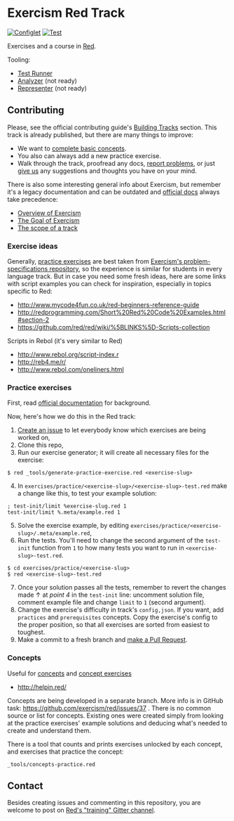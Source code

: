 # Exercism Red Track

[![Configlet](https://github.com/exercism/red/actions/workflows/configlet.yml/badge.svg)](https://github.com/exercism/red/actions/workflows/configlet.yml) [![Test](https://github.com/exercism/red/actions/workflows/ci.yml/badge.svg)](https://github.com/exercism/red/actions/workflows/ci.yml)

Exercises and a course in [Red](https://www.red-lang.org/).

Tooling:

* [Test Runner](https://github.com/exercism/red-test-runner)
* [Analyzer](https://github.com/exercism/red-analyzer) (not ready)
* [Representer](https://github.com/exercism/red-representer) (not ready)

## Contributing

Please, see the official contributing guide's [Building Tracks](https://exercism.org/docs/building/tracks) section. This track is already published, but there are many things to improve:

* We want to [complete basic concepts](https://github.com/exercism/red/issues/37).
* You also can always add a new practice exercise.
* Walk through the track, proofread any docs, [report problems](https://github.com/exercism/red/issues/new), or just [give us](https://github.com/exercism/red/issues/new) any suggestions and thoughts you have on your mind.

There is also some interesting general info about Exercism, but remember it's a legacy documentation and can be outdated and [official docs](https://exercism.org/docs) always take precedence:

* [Overview of Exercism](https://github.com/exercism/legacy-docs/blob/main/about/README.md)
* [The Goal of Exercism](https://github.com/exercism/legacy-docs/blob/main/about/goal-of-exercism.md)
* [The scope of a track](https://github.com/exercism/legacy-docs/blob/main/about/scope-of-a-track.md)

### Exercise ideas

Generally, [practice exercises](https://exercism.org/docs/building/tracks/practice-exercises) are best taken from [Exercism's problem-specifications repository](https://github.com/exercism/problem-specifications), so the experience is similar for students in every language track. But in case you need some fresh ideas, here are some links with script examples you can check for inspiration, especially in topics specific to Red:

* http://www.mycode4fun.co.uk/red-beginners-reference-guide
* http://redprogramming.com/Short%20Red%20Code%20Examples.html#section-2
* https://github.com/red/red/wiki/%5BLINKS%5D-Scripts-collection

Scripts in Rebol (it's very similar to Red)

* http://www.rebol.org/script-index.r
* http://reb4.me/r/
* http://www.rebol.com/oneliners.html

### Practice exercises

First, read [official documentation](https://exercism.org/docs/building/tracks/practice-exercises) for background.

Now, here's how we do this in the Red track:

1. [Create an issue](https://github.com/exercism/red/issues/new) to let everybody know which exercises are being worked on,
2. Clone this repo,
3. Run our exercise generator; it will create all necessary files for the exercise:
```shell
$ red _tools/generate-practice-exercise.red <exercise-slug>
```
4. In `exercises/practice/<exercise-slug>/<exercise-slug>-test.red` make a change like this, to test your example solution:
```red
; test-init/limit %exercise-slug.red 1
test-init/limit %.meta/example.red 1
```
5. Solve the exercise example, by editing `exercises/practice/<exercise-slug>/.meta/example.red`,
6. Run the tests. You'll need to change the second argument of the `test-init` function from `1` to how many tests you want to run in `<exercise-slug>-test.red`.
```shell
$ cd exercises/practice/<exercise-slug>
$ red <exercise-slug>-test.red
```
7. Once your solution passes all the tests, remember to revert the changes made ↑ at *point 4* in the `test-init` line: uncomment solution file, comment example file and change `limit` to `1` (second argument).
8. Change the exercise's difficulty in track's `config,json`. If you want, add `practices` and `prerequisites` concepts. Copy the exercise's config to the proper position, so that all exercises are sorted from easiest to toughest.
9. Make a commit to a fresh branch and [make a Pull Request](https://exercism.org/docs/building/github/contributors-pull-request-guide).

### Concepts

Useful for [concepts](https://github.com/exercism/docs/blob/main/building/tracks/concepts.md) and [concept exercises](https://github.com/exercism/docs/blob/main/building/tracks/concept-exercises.md)

* http://helpin.red/

Concepts are being developed in a separate branch. More info is in GitHub task: https://github.com/exercism/red/issues/37 . There is no common source or list for concepts. Existing ones were created simply from looking at the practice exercises' example solutions and deducing what's needed to create and understand them.

There is a tool that counts and prints exercises unlocked by each concept, and exercises that practice the concept:

`_tools/concepts-practice.red`

## Contact

Besides creating issues and commenting in this repository, you are welcome to post on [Red's "training" Gitter channel](https://gitter.im/red/training).
